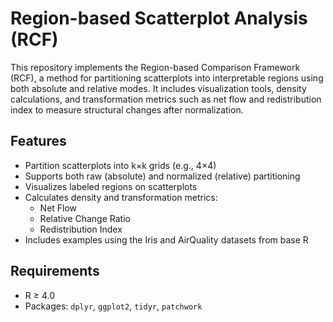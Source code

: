 # Region-based Scatterplot Analysis (RCF)

This repository implements the Region-based Comparison Framework (RCF), a method for partitioning scatterplots into interpretable regions using both absolute and relative modes. It includes visualization tools, density calculations, and transformation metrics such as net flow and redistribution index to measure structural changes after normalization.

## Features
- Partition scatterplots into k×k grids (e.g., 4×4)
- Supports both raw (absolute) and normalized (relative) partitioning
- Visualizes labeled regions on scatterplots
- Calculates density and transformation metrics:
  - Net Flow
  - Relative Change Ratio
  - Redistribution Index
- Includes examples using the Iris and AirQuality datasets from base R

## Requirements
- R ≥ 4.0
- Packages: `dplyr`, `ggplot2`, `tidyr`, `patchwork`


